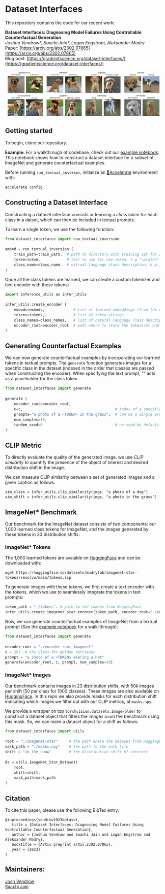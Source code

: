 # Dataset Interfaces

This repository contains the code for our recent work:

**Dataset Interfaces: Diagnosing Model Failures Using Controllable Counterfactual Generation** <br>
*Joshua Vendrow\*, Saachi Jain\*, Logan Engstrom, Aleksander Madry* <br>
Paper: [https://arxiv.org/abs/2302.07865](https://arxiv.org/abs/2302.07865) <br>
Blog post: [https://gradientscience.org/dataset-interfaces/](https://gradientscience.org/dataset-interfaces/)

<p>
<img src="dogs.png" width="1000" >
</p>

## Getting started
To begin, clone our repository.

**Example:** For a walkthrough of codebase, check out our [example notebook](notebooks/Example.ipynb). This notebook shows how to
construct a dataset interface for a subset of ImageNet and generate counterfactual examples. 

Before running `run_textual_inverson`, initialize an [🤗Accelerate](https://github.com/huggingface/accelerate/) environment with:

```bash
accelerate config
```

## Constructing a Dataset Interface
Constructing a dataset interface consists or learning a *class token* for each class in a datset, which can then be included in textual prompts. 

To learn a single token, we use the following function:
```python
from dataset_interfaces import run_textual_inversion

embed = run_textual_inversion (
    train_path=train_path,  # path to directory with training set for a single class
    token=token,            # text to use for new token, e.g "<plate>"
    class_name=class_name,  # natrual language class description, e.g., "plate"
)
```

Once all the class tokens are learned, we can create a custom tokenizer and text encoder with these tokens:

```python
import inference_utils as infer_utils

infer_utils.create_encoder (
    embeds=embeds,             # list of learned embeddings (from the code block above)
    tokens=tokens,             # list of token strings
    class_names=class_names,   # list of natural language class descriptions
    encoder_root=encoder_root  # path where to store the tokenizer and encoder
)
```

## Generating Counterfactual Examples

We can now generate counterfactual examples by incorporating our learned tokens in textual prompts. The ``generate`` function generates images for a specific class in the dataset (indexed in the order that classes are passed when constructing the encoder). When specifying the text prompt, "<TOKEN>" acts as a placeholder for the class token.
```python
from dataset_interfaces import generate

generate (
    encoder_root=encoder_root,
    c=c,                                          # index of a specific class
    prompts="a photo of a <TOKEN> in the grass",  # can be a single prompt or a list of prompts
    num_samples=10, 
    random_seed=0                                 # no seed by default
)
```

## CLIP Metric

To directly evaluate the quality of the generated image, we use *CLIP similarity* to quantify the presence of the object of interest and desired distribution shift in the image.

We can measure CLIP similarity between a set of generated images and a given caption as follows:

```
sim_class = infer_utils.clip_similarity(imgs, "a photo of a dog")
sim_shift = infer_utils.clip_similarity(imgs, "a photo in the grass")
```


## ImageNet* Benchmark
Our benchmark for the ImageNet dataset consists of two components: our 1,000 learned class tokens for ImageNet, and the images generated by these tokens in 23 distribution shifts. 

### ImageNet* Tokens

The 1,000 learned tokens are avaiable on [HuggingFace](https://huggingface.co/datasets/madrylab/imagenet-star-tokens) and can be downloaded with:
```
wget https://huggingface.co/datasets/madrylab/imagenet-star-tokens/resolve/main/tokens.zip
```
To generate images with these tokens, we first create a text encoder with the tokens, which we use to seamlessly integrate the tokens in text prompts:

```python
token_path = "./tokens". # path to the tokens from HuggingFace
infer_utils.create_imagenet_star_encoder(token_path, encoder_root="./encoder_root_imagenet")
```
Now, we can generate counterfactual examples of ImageNet from a textual prompt (See the [example notebook](notebooks/Example.ipynb) for a walk-through):
```python
from dataset_interfaces import generate

encoder_root = "./encoder_root_imagenet"
c = 207  # the class for golden retriever
prompt = "a photo of a <TOKEN> wearing a hat"
generate(encoder_root, c, prompt, num_samples=10)
```

### ImageNet* Images
Our benchmark contains images in 23 distribution shifts, with 50k images per shift (50 per class for 1000 classes). These images are also available on [HuggingFace](https://huggingface.co/datasets/madrylab/imagenet-star). In this repo we also provide masks for each distribution shift indicating which images we filter out with our CLIP metrics, at `masks.npy`.

We provide a wrapper on top `torchvision.datasets.ImageFolder` to construct a dataset object that filters the images o=un the benchmark using this mask. So, we can make a dataset object for a shift as follows:

```python
from dataset_interfaces import utils

root = "./imagenet-star"     # the path where the dataset from HuggingFace
mask_path = "./masks.npy"    # the path to the mask file
shift = "in_the_snow"        # the distribution shift of interest

ds = utils.ImageNet_Star_Dataset(
    root, 
    shift=shift,
    mask_path=mask_path
)
```

## Citation
To cite this paper, please use the following BibTex entry:
```
@inproceedings{vendrow2023dataset,
   title = {Dataset Interfaces: Diagnosing Model Failures Using Controllable Counterfactual Generation},
   author = {Joshua Vendrow and Saachi Jain and Logan Engstrom and Aleksander Madry}, 
   booktitle = {ArXiv preprint arXiv:2302.07865},
   year = {2023}
}
```

## Maintainers:
[Josh Vendrow](https://twitter.com/josh_vendrow)<br>
[Saachi Jain](https://twitter.com/saachi_jain_)
